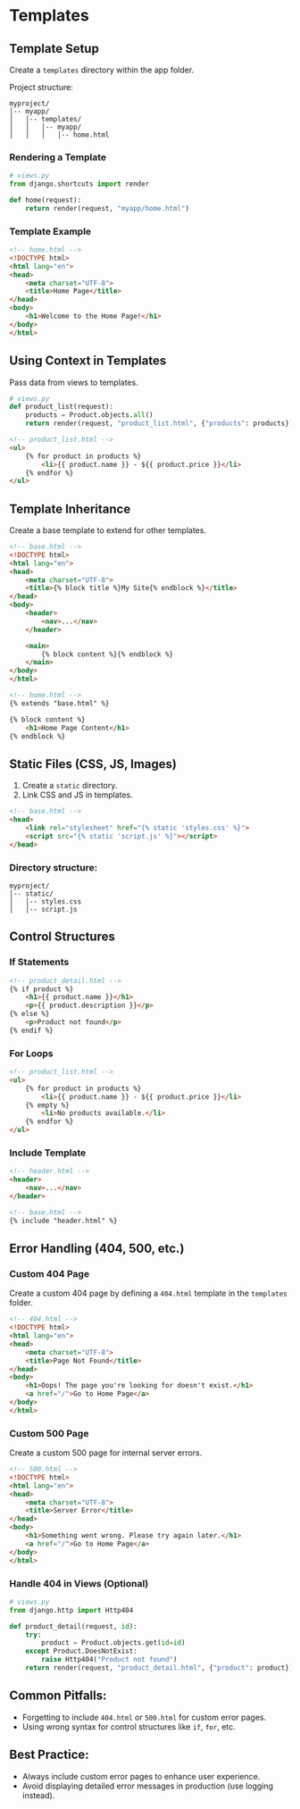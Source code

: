 # Templates

## Template Setup

Create a `templates` directory within the app folder.

Project structure:
```
myproject/
│-- myapp/
│   │-- templates/
│   │   │-- myapp/
│   │   │   │-- home.html
```

### Rendering a Template

```python
# views.py
from django.shortcuts import render

def home(request):
    return render(request, "myapp/home.html")
```

### Template Example

```html
<!-- home.html -->
<!DOCTYPE html>
<html lang="en">
<head>
    <meta charset="UTF-8">
    <title>Home Page</title>
</head>
<body>
    <h1>Welcome to the Home Page!</h1>
</body>
</html>
```

## Using Context in Templates

Pass data from views to templates.

```python
# views.py
def product_list(request):
    products = Product.objects.all()
    return render(request, "product_list.html", {"products": products})
```

```html
<!-- product_list.html -->
<ul>
    {% for product in products %}
        <li>{{ product.name }} - ${{ product.price }}</li>
    {% endfor %}
</ul>
```

## Template Inheritance

Create a base template to extend for other templates.

```html
<!-- base.html -->
<!DOCTYPE html>
<html lang="en">
<head>
    <meta charset="UTF-8">
    <title>{% block title %}My Site{% endblock %}</title>
</head>
<body>
    <header>
        <nav>...</nav>
    </header>

    <main>
        {% block content %}{% endblock %}
    </main>
</body>
</html>
```

```html
<!-- home.html -->
{% extends "base.html" %}

{% block content %}
    <h1>Home Page Content</h1>
{% endblock %}
```

## Static Files (CSS, JS, Images)

1. Create a `static` directory.
2. Link CSS and JS in templates.

```html
<!-- base.html -->
<head>
    <link rel="stylesheet" href="{% static 'styles.css' %}">
    <script src="{% static 'script.js' %}"></script>
</head>
```

### Directory structure:
```
myproject/
│-- static/
│   │-- styles.css
│   │-- script.js
```

## Control Structures

### If Statements

```html
<!-- product_detail.html -->
{% if product %}
    <h1>{{ product.name }}</h1>
    <p>{{ product.description }}</p>
{% else %}
    <p>Product not found</p>
{% endif %}
```

### For Loops

```html
<!-- product_list.html -->
<ul>
    {% for product in products %}
        <li>{{ product.name }} - ${{ product.price }}</li>
    {% empty %}
        <li>No products available.</li>
    {% endfor %}
</ul>
```

### Include Template

```html
<!-- header.html -->
<header>
    <nav>...</nav>
</header>

<!-- base.html -->
{% include "header.html" %}
```

## Error Handling (404, 500, etc.)

### Custom 404 Page

Create a custom 404 page by defining a `404.html` template in the `templates` folder.

```html
<!-- 404.html -->
<!DOCTYPE html>
<html lang="en">
<head>
    <meta charset="UTF-8">
    <title>Page Not Found</title>
</head>
<body>
    <h1>Oops! The page you're looking for doesn't exist.</h1>
    <a href="/">Go to Home Page</a>
</body>
</html>
```

### Custom 500 Page

Create a custom 500 page for internal server errors.

```html
<!-- 500.html -->
<!DOCTYPE html>
<html lang="en">
<head>
    <meta charset="UTF-8">
    <title>Server Error</title>
</head>
<body>
    <h1>Something went wrong. Please try again later.</h1>
    <a href="/">Go to Home Page</a>
</body>
</html>
```

### Handle 404 in Views (Optional)

```python
# views.py
from django.http import Http404

def product_detail(request, id):
    try:
        product = Product.objects.get(id=id)
    except Product.DoesNotExist:
        raise Http404("Product not found")
    return render(request, "product_detail.html", {"product": product})
```

## Common Pitfalls:
- Forgetting to include `404.html` or `500.html` for custom error pages.
- Using wrong syntax for control structures like `if`, `for`, etc.

## Best Practice:
- Always include custom error pages to enhance user experience.
- Avoid displaying detailed error messages in production (use logging instead).